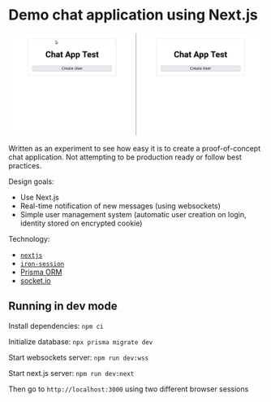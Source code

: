 # Demo chat application using Next.js

![](demo.gif)


Written as an experiment to see how easy it is to create a proof-of-concept
chat application. Not attempting to be production ready or follow best practices. 

Design goals:
- Use Next.js
- Real-time notification of new messages (using websockets)
- Simple user management system (automatic user creation on login, identity stored on encrypted cookie)


Technology:
- [`nextjs`](https://nextjs.org/)
- [`iron-session`](https://github.com/vvo/iron-session)
- [Prisma ORM](https://www.prisma.io/)
- [socket.io](https://socket.io/)

## Running in dev mode

Install dependencies: `npm ci`

Initialize database: `npx prisma migrate dev`

Start websockets server: `npm run dev:wss`

Start next.js server: `npm run dev:next`

Then go to `http://localhost:3000` using two different browser sessions
